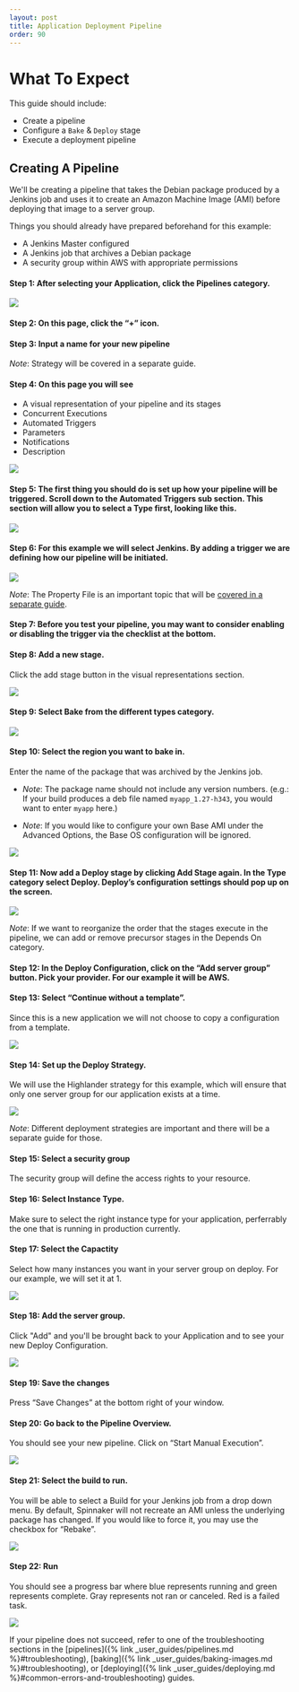```yaml
---
layout: post
title: Application Deployment Pipeline
order: 90
---
```


# What To Expect

This guide should include:
* Create a pipeline
* Configure a `Bake` & `Deploy` stage
* Execute a deployment pipeline


## Creating A Pipeline

We'll be creating a pipeline that takes the Debian package produced by a Jenkins job and uses it to create an Amazon Machine Image (AMI) before deploying that image to a server group.


Things you should already have prepared beforehand for this example:

- A Jenkins Master configured
- A Jenkins job that archives a Debian package
- A security group within AWS with appropriate permissions

#### Step 1: After selecting your Application, click the Pipelines category.

![](https://d1ax1i5f2y3x71.cloudfront.net/items/2f2f1g05113B450u043G/Image%202017-03-24%20at%203.42.34%20PM.png)

#### Step 2: On this page, click the “+” icon.


#### Step 3: Input a name for your new pipeline

_Note_: Strategy will be covered in a separate guide.

#### Step 4: On this page you will see

- A visual representation of your pipeline and its stages
- Concurrent Executions
- Automated Triggers
- Parameters
- Notifications
- Description

![](https://d1ax1i5f2y3x71.cloudfront.net/items/2Z1J1x46362C0320373X/Image%202017-03-24%20at%203.45.55%20PM.png)

#### Step 5: The first thing you should do is set up how your pipeline will be triggered. Scroll down to the Automated Triggers sub section. This section will allow you to select a Type first, looking like this.

![](https://d1ax1i5f2y3x71.cloudfront.net/items/0e0Z1s3N3A261j0q0m06/Image%202017-03-24%20at%203.49.39%20PM.png)

#### Step 6: For this example we will select Jenkins. By adding a trigger we are defining how our pipeline will be initiated.

![](https://d1ax1i5f2y3x71.cloudfront.net/items/3n0j3m3c0Z1g452J061z/Image%202017-03-24%20at%203.50.27%20PM.png)

_Note_: The Property File is an important topic that will be [covered in a separate guide](http://localhost:4000/user-guides/working-with-jenkins/#property-file).

#### Step 7: Before you test your pipeline, you may want to consider enabling or disabling the trigger via the checklist at the bottom.

#### Step 8: Add a new stage.
Click the add stage button in the visual representations section.

![](https://d1ax1i5f2y3x71.cloudfront.net/items/1P0f2L0C2v2k463X3Q0U/Image%202017-03-24%20at%204.19.38%20PM.png)

#### Step 9: Select Bake from the different types category.

![](https://cl.ly/043q3u1K1a2V/Image%202017-09-05%20at%204.47.51%20PM.png)

#### Step 10: Select the region you want to bake in.
Enter the name of the package that was archived by the Jenkins job.

- _Note_: The package name should not include any version numbers. (e.g.: If your build produces a deb file named `myapp_1.27-h343`, you would want to enter `myapp` here.)

- _Note_: If you would like to configure your own Base AMI under the Advanced Options, the Base OS configuration will be ignored.

![](https://d1ax1i5f2y3x71.cloudfront.net/items/1C1k2R0U2N3j091U0F3N/Image%202017-03-24%20at%204.26.08%20PM.png)

#### Step 11: Now add a Deploy stage by clicking Add Stage again. In the Type category select Deploy. Deploy’s configuration settings should pop up on the screen.

![](https://d1ax1i5f2y3x71.cloudfront.net/items/1f360t2o1a1k1x3M3f2S/Image%202017-03-24%20at%204.27.55%20PM.png)

_Note_: If we want to reorganize the order that the stages execute in the pipeline, we can add or remove precursor stages in the Depends On category.

#### Step 12: In the Deploy Configuration, click on the “Add server group” button. Pick your provider. For our example it will be AWS.

#### Step 13: Select “Continue without a template”.
Since this is a new application we will not choose to copy a configuration from a template.

![](https://d1ax1i5f2y3x71.cloudfront.net/items/1Y0k2u0H2t303h2y1Z2F/Image%202017-03-24%20at%204.32.05%20PM.png)

#### Step 14: Set up the Deploy Strategy.
We will use the Highlander strategy for this example, which will ensure that only one server group for our application exists at a time.

![](https://d1ax1i5f2y3x71.cloudfront.net/items/2D143V0z0J370f3d2o3S/Image%202017-03-24%20at%204.35.23%20PM.png)

_Note_: Different deployment strategies are important and there will be a separate guide for those.

#### Step 15: Select a security group
The security group will define the access rights to your resource.

#### Step 16: Select Instance Type.
Make sure to select the right instance type for your application, perferrably the one that is running in production currently.

#### Step 17: Select the Capactity
Select how many instances you want in your server group on deploy. For our example, we will set it at 1.

![](https://d1ax1i5f2y3x71.cloudfront.net/items/1i1Y1V2B3k0b3x3A433R/Image%202017-03-24%20at%204.39.12%20PM.png)

#### Step 18: Add the server group.
Click "Add" and you'll be brought back to your Application and to see your new Deploy Configuration.

![](https://d1ax1i5f2y3x71.cloudfront.net/items/2d2J000z3T1z0n0j1d1i/Image%202017-03-24%20at%204.42.09%20PM.png)

#### Step 19: Save the changes
Press “Save Changes” at the bottom right of your window.

#### Step 20: Go back to the Pipeline Overview.
You should see your new pipeline. Click on “Start Manual Execution”.

![](https://d1ax1i5f2y3x71.cloudfront.net/items/3Z1m1y0f2H050g363g1D/Image%202017-03-24%20at%204.43.15%20PM.png)

#### Step 21: Select the build to run.
You will be able to select a Build for your Jenkins job from a drop down menu. By default, Spinnaker will not recreate an AMI unless the underlying package has changed. If you would like to force it, you may use the checkbox for “Rebake”.

![](https://d1ax1i5f2y3x71.cloudfront.net/items/14110k160X3O2X1z0Z24/Image%202017-03-24%20at%204.44.32%20PM.png)

#### Step 22: Run
You should see a progress bar where blue represents running and green represents complete. Gray represents not ran or canceled. Red is a failed task.

![](https://d1ax1i5f2y3x71.cloudfront.net/items/431f381I1z0y2K3w2s3M/Image%202017-03-24%20at%204.45.33%20PM.png)

If your pipeline does not succeed, refer to one of the troubleshooting sections in the [pipelines]({% link _user_guides/pipelines.md %}#troubleshooting), [baking]({% link _user_guides/baking-images.md %}#troubleshooting), or [deploying]({% link _user_guides/deploying.md %}#common-errors-and-troubleshooting) guides.
